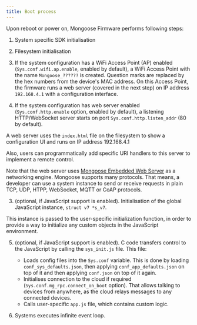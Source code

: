 ```yaml
---
title: Boot process
---
```


Upon reboot or power on, Mongoose Firmware performs following steps:

1. System specific SDK initialisation

2. Filesystem initialisation

3. If the system configuration has a WiFi Access Point (AP) enabled
  (`Sys.conf.wifi.ap.enable`, enabled by default), a WiFi Access Point
  with the name `Mongoose_??????` is created. Question marks
  are replaced by the hex numbers from the device's MAC address.
  On this Access Point, the firmware runs a web server (covered in the next step)
  on IP address `192.168.4.1` with a configuration interface.

4. If the system configuration has web server enabled  (`Sys.conf.http.enable`
  option, enabled by default), a listening HTTP/WebSocket server starts on
  port `Sys.conf.http.listen_addr` (80 by default).

  A web server uses the `index.html` file on the filesystem to show a
  configuration UI and runs on IP address 192.168.4.1

  Also, users can programmatically add specific URI handlers to this
  server to implement a remote control.

  Note that the web server uses
  [Mongoose Embedded Web Server](https://github.com/cesanta/mongoose) as a networking engine.
  Mongoose supports many protocols. That means, a developer can use a system
  instance to send or receive requests in plain TCP, UDP, HTPP, WebSocket,
  MQTT or CoAP protocols.

3. (optional, if JavaScript support is enabled).
  Initialisation of the global JavaScript instance, `struct v7 *s_v7`.

  This instance is passed to the user-specific initialization function,
  in order to provide a way to initialize any custom objects in the
  JavaScript environment.

5. (optional, if JavaScript support is enabled).
  C code transfers control to the JavaScript by calling the `sys_init.js` file.
  This file:
   - Loads config files into the `Sys.conf` variable. This is done by
    loading `conf_sys_defaults.json`, then applying `conf_app_defaults.json`
    on top of it and then applying `conf.json` on top of it again.
   - Initialises connection to the cloud if required
    (`Sys.conf.mg_rpc.connect_on_boot` option). That allows talking
      to devices from anywhere, as the cloud relays messages to any connected
      devices.
   - Calls user-specific `app.js` file, which contains custom logic.

6. Systems executes infinite event loop.
